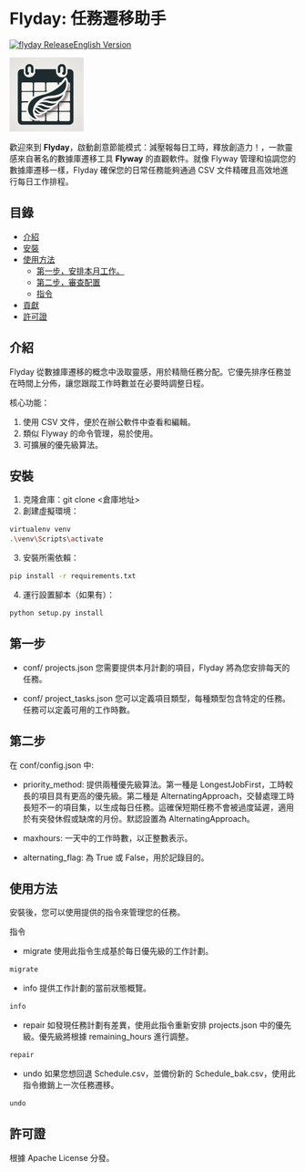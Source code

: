 # Flyday: 任務遷移助手 
[![flyday Release](https://github.com/pigsly/flyday/actions/workflows/release.yml/badge.svg)](https://github.com/pigsly/flyday/actions/workflows/release.yml)[English Version](/readme.md)

<img title="" src="flyday.png" alt="Flyday Logo" width="130">

歡迎來到 **Flyday**，啟動創意節能模式：減壓報每日工時，釋放創造力！，一款靈感來自著名的數據庫遷移工具 **Flyway** 的直觀軟件。就像 Flyway 管理和協調您的數據庫遷移一樣，Flyday 確保您的日常任務能夠通過 CSV 文件精確且高效地進行每日工作排程。

## 目錄

- [介紹](#介紹)
- [安裝](#安裝)
- [使用方法](#使用方法)
  - [第一步，安排本月工作。](#第一步)
  - [第二步，審查配置](#第二步)
  - [指令](#指令)
- [貢獻](#貢獻)
- [許可證](#許可證)

## 介紹

Flyday 從數據庫遷移的概念中汲取靈感，用於精簡任務分配。它優先排序任務並在時間上分佈，讓您跟蹤工作時數並在必要時調整日程。

核心功能：

1. 使用 CSV 文件，便於在辦公軟件中查看和編輯。
2. 類似 Flyway 的命令管理，易於使用。
3. 可擴展的優先級算法。

## 安裝

1. 克隆倉庫：git clone <倉庫地址>
2. 創建虛擬環境：
```bash
virtualenv venv
.\venv\Scripts\activate
```
3. 安裝所需依賴：
```bash
pip install -r requirements.txt
```
4. 運行設置腳本（如果有）：
```bash
python setup.py install
```

## 第一步

- conf/ projects.json
您需要提供本月計劃的項目，Flyday 將為您安排每天的任務。

- conf/ project_tasks.json
您可以定義項目類型，每種類型包含特定的任務。任務可以定義可用的工作時數。

## 第二步

在 conf/config.json 中:

- priority_method: 提供兩種優先級算法。第一種是 LongestJobFirst，工時較長的項目具有更高的優先級。第二種是 AlternatingApproach，交替處理工時長短不一的項目集，以生成每日任務。這確保短期任務不會被過度延遲，適用於有突發休假或缺席的月份。默認設置為 AlternatingApproach。

- maxhours: 一天中的工作時數，以正整數表示。

- alternating_flag: 為 True 或 False，用於記錄目的。

## 使用方法

安裝後，您可以使用提供的指令來管理您的任務。

指令

- migrate
使用此指令生成基於每日優先級的工作計劃。

```bash
migrate
```

- info
提供工作計劃的當前狀態概覽。

```bash
info
```

- repair
如發現任務計劃有差異，使用此指令重新安排 projects.json 中的優先級。優先級將根據 remaining_hours 進行調整。

```bash
repair
```

- undo
如果您想回退 Schedule.csv，並備份新的 Schedule_bak.csv，使用此指令撤銷上一次任務遷移。

```bash
undo
```

## 許可證

根據 Apache License 分發。

